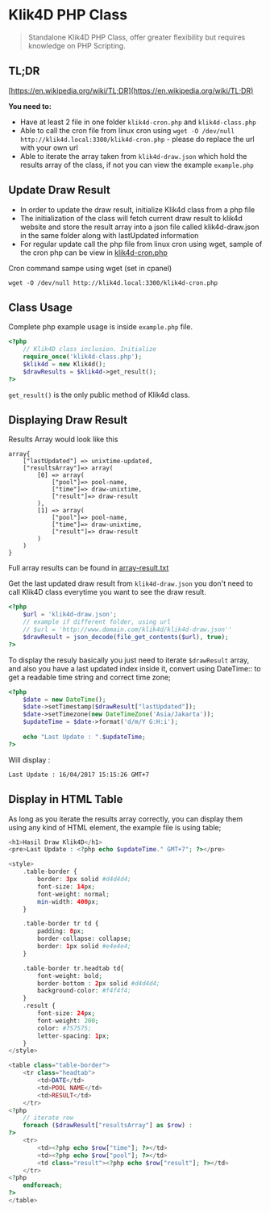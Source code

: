 # Klik4D PHP Class

> Standalone Klik4D PHP Class, offer greater flexibility but requires knowledge on PHP Scripting.

## TL;DR

[https://en.wikipedia.org/wiki/TL;DR](https://en.wikipedia.org/wiki/TL;DR)

**You need to:**

*  Have at least 2 file in one folder `klik4d-cron.php` and `klik4d-class.php`
*  Able to call the cron file from linux cron using `wget -O /dev/null http://klik4d.local:3300/klik4d-cron.php` - please do replace the url with your own url
*  Able to iterate the array taken from `klik4d-draw.json` which hold the results array of the class, if not you can view the example `example.php`

## Update Draw Result

- In order to update the draw result, initialize Klik4d class from a php file
- The initialization of the class will fetch current draw result to klik4d website and store the result array into a json file called klik4d-draw.json in the same folder along with lastUpdated information
- For regular update call the php file from linux cron using wget, sample of the cron php can be view in [klik4d-cron.php](klik4d-cron.php)

Cron command sampe using wget (set in cpanel)

```
wget -O /dev/null http://klik4d.local:3300/klik4d-cron.php

```

## Class Usage

Complete php example usage is inside `example.php` file. 

```php
<?php
	// Klik4D class inclusion. Initialize
	require_once('klik4d-class.php');
	$klik4d = new Klik4d();
	$drawResults = $klik4d->get_result();
?>
```

`get_result()` is the only public method of Klik4d class. 

## Displaying Draw Result

Results Array would look like this

```
array{
	["lastUpdated"] => unixtime-updated,
	["resultsArray"]=> array(
		[0] => array(
			["pool"]=> pool-name,
			["time"]=> draw-unixtime,
			["result"]=> draw-result
		),
		[1] => array(
			["pool"]=> pool-name,
			["time"]=> draw-unixtime,
			["result"]=> draw-result
		)
	)
}
```
Full array results can be found in [array-result.txt](array-result.txt)

Get the last updated draw result from `klik4d-draw.json` you don't need to call Klik4D class everytime you want to see the draw result.


```php
<?php
	$url = 'klik4d-draw.json';
	// example if different folder, using url
	// $url = 'http://www.domain.com/klik4d/klik4d-draw.json''
	$drawResult = json_decode(file_get_contents($url), true);
?>
```


To display the resuly basically you just need to iterate `$drawResult` array, and also you have a last updated index inside it, convert using DateTime:: to get a readable time string and correct time zone;

```php
<?php
	$date = new DateTime();
	$date->setTimestamp($drawResult["lastUpdated"]);
	$date->setTimezone(new DateTimeZone('Asia/Jakarta'));
	$updateTime = $date->format('d/m/Y G:H:i');
	
	echo "Last Update : ".$updateTime;
?>
```
Will display : 
```
Last Update : 16/04/2017 15:15:26 GMT+7
```


## Display in HTML Table

As long as you iterate the results array correctly, you can display them using any kind of HTML element, the example file is using table;

```php
<h1>Hasil Draw Klik4D</h1>
<pre>Last Update : <?php echo $updateTime." GMT+7"; ?></pre>

<style>
    .table-border {
        border: 3px solid #d4d4d4;
        font-size: 14px;
        font-weight: normal;
        min-width: 400px;
    }

    .table-border tr td {
        padding: 8px;
        border-collapse: collapse;
        border: 1px solid #e4e4e4;
    }

    .table-border tr.headtab td{
        font-weight: bold;
        border-bottom : 2px solid #d4d4d4;
        background-color: #f4f4f4;
    }
    .result {
        font-size: 24px;
        font-weight: 200;
        color: #757575;
        letter-spacing: 1px;
    }
</style>

<table class="table-border">
    <tr class="headtab">
        <td>DATE</td>
        <td>POOL NAME</td>
        <td>RESULT</td>
    </tr>
<?php
    // iterate row
    foreach ($drawResult["resultsArray"] as $row) :
?>
    <tr>
        <td><?php echo $row["time"]; ?></td>
        <td><?php echo $row["pool"]; ?></td>
        <td class="result"><?php echo $row["result"]; ?></td>
    </tr>
<?php
    endforeach;
?>
</table>

```



